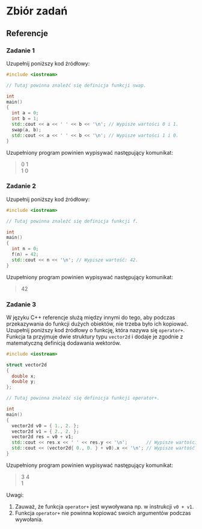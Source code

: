 # Zbiór zadań

## Referencje

### Zadanie 1

Uzupełnij poniższy kod źródłowy:
```cpp
#include <iostream>

// Tutaj powinna znaleźć się definicja funkcji swap.

int
main()
{
  int a = 0;
  int b = 1;
  std::cout << a << ' ' << b << '\n'; // Wypisze wartości 0 i 1.
  swap(a, b);
  std::cout << a << ' ' << b << '\n'; // Wypisze wartości 1 i 0.
}
```
Uzupełniony program powinien wypisywać następujący komunikat:
> 0 1  
> 1 0

### Zadanie 2

Uzupełnij poniższy kod źródłowy:
```cpp
#include <iostream>

// Tutaj powinna znaleźć się definicja funkcji f.

int
main()
{
  int n = 0;
  f(n) = 42;
  std::cout << n << '\n'; // Wypisze wartość: 42.
}
```
Uzupełniony program powinien wypisywać następujący komunikat:
> 42

### Zadanie 3

W języku C++ referencje służą między innymi do tego, aby podczas
przekazywania do funkcji dużych obiektów, nie trzeba było ich kopiować.
Uzupełnij poniższy kod źródłowy o funkcję, która nazywa się `operator+`. Funkcja
ta przyjmuje dwie struktury typu `vector2d` i dodaje je zgodnie z matematyczną
definicją dodawania wektorów.
```cpp
#include <iostream>

struct vector2d
{
  double x;
  double y;
};

// Tutaj powinna znaleźć się definicja funkcji operator+.

int
main()
{
  vector2d v0 = { 1., 2. };
  vector2d v1 = { 2., 2. };
  vector2d res = v0 + v1;
  std::cout << res.x << ' ' << res.y << '\n';       // Wypisze wartości 3 i 4.
  std::cout << (vector2d{ 0., 0. } + v0).x << '\n'; // Wypisze wartość 1.
}
```
Uzupełniony program powinien wypisywać następujący komunikat:
>3 4  
>1

Uwagi:
  1. Zauważ, że funkcja `operator+` jest wywoływana np. w instrukcji
     `v0 + v1`.
  2. Funkcja `operator+` nie powinna kopiować swoich argumentów podczas
     wywołania.
